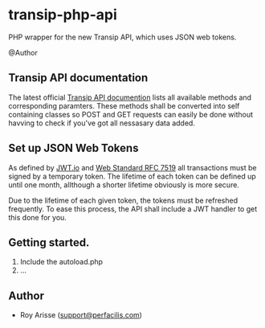 # transip-php-api
PHP wrapper for the new Transip API, which uses JSON web tokens. 

@Author

## Transip API documentation
The latest official [Transip API documention](https://api.transip.nl/rest/docs.html?_ga=2.63831983.1856092536.1498598136-604397782.1486557205)
lists all available methods and corresponding paramters. These methods shall be
converted into self containing classes so POST and GET requests can easily be 
done without havving to check if you've got all nessasary data added.

## Set up JSON Web Tokens 
As defined by [JWT.io](https://jwt.io/) and [Web Standard RFC 7519](https://tools.ietf.org/html/rfc7519)
all transactions must be signed by a temporary token. The lifetime of each token
can be defined up until one month, allthough a shorter lifetime obviously is 
more secure.

Due to the lifetime of each given token, the tokens must be refreshed 
frequently. To ease this process, the API shall include a JWT handler to get 
this done for you.

## Getting started.
1. Include the autoload.php
2. …

## Author
- Roy Arisse (support@perfacilis.com)
